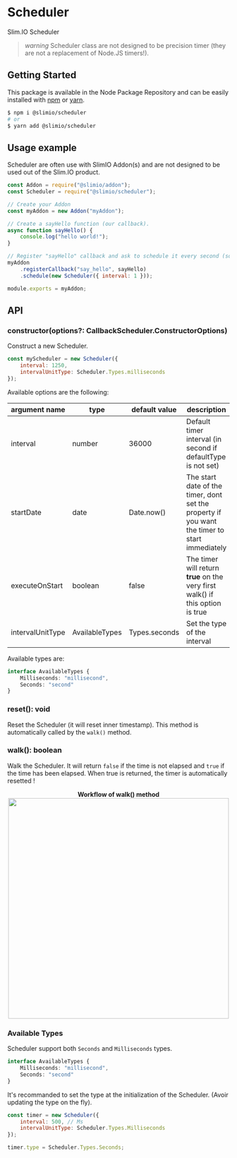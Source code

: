 # Scheduler
Slim.IO Scheduler

> *warning* Scheduler class are not designed to be precision timer (they are not a replacement of Node.JS timers!).

## Getting Started

This package is available in the Node Package Repository and can be easily installed with [npm](https://docs.npmjs.com/getting-started/what-is-npm) or [yarn](https://yarnpkg.com).

```bash
$ npm i @slimio/scheduler
# or
$ yarn add @slimio/scheduler
```

## Usage example

Scheduler are often use with SlimIO Addon(s) and are not designed to be used out of the Slim.IO product.

```js
const Addon = require("@slimio/addon");
const Scheduler = require("@slimio/scheduler");

// Create your Addon
const myAddon = new Addon("myAddon");

// Create a sayHello function (our callback).
async function sayHello() {
    console.log("hello world!");
}

// Register "sayHello" callback and ask to schedule it every second (so it will be executed every second by Addon).
myAddon
    .registerCallback("say_hello", sayHello)
    .schedule(new Scheduler({ interval: 1 }));

module.exports = myAddon;
```

## API

### constructor(options?: CallbackScheduler.ConstructorOptions)
Construct a new Scheduler.

```js
const myScheduler = new Scheduler({
    interval: 1250,
    intervalUnitType: Scheduler.Types.milliseconds
});
```

Available options are the following:

| argument name | type | default value | description |
| --- | --- | --- | --- |
| interval | number | 36000 | Default timer interval (in second if defaultType is not set) |
| startDate | date | Date.now() | The start date of the timer, dont set the property if you want the timer to start immediately |
| executeOnStart | boolean | false | The timer will return **true** on the very first walk() if this option is true |
| intervalUnitType | AvailableTypes | Types.seconds | Set the type of the interval |

Available types are:

```ts
interface AvailableTypes {
    Milliseconds: "millisecond",
    Seconds: "second"
}
```

### reset(): void
Reset the Scheduler (it will reset inner timestamp). This method is automatically called by the `walk()` method.

### walk(): boolean
Walk the Scheduler. It will return `false` if the time is not elapsed and `true` if the time has been elapsed. When true is returned, the timer is automatically resetted !

<p align="center">
    <b>Workflow of walk() method</b>
    <img src="https://i.imgur.com/vnbqS3e.png" height="500">
</p>

### Available Types
Scheduler support both `Seconds` and `Milliseconds` types.
```ts
interface AvailableTypes {
    Milliseconds: "millisecond",
    Seconds: "second"
}
```
It's recommanded to set the type at the initialization of the Scheduler. (Avoir updating the type on the fly).

```js
const timer = new Scheduler({
    interval: 500, // Ms
    intervalUnitType: Scheduler.Types.Milliseconds
});

timer.type = Scheduler.Types.Seconds;
```
